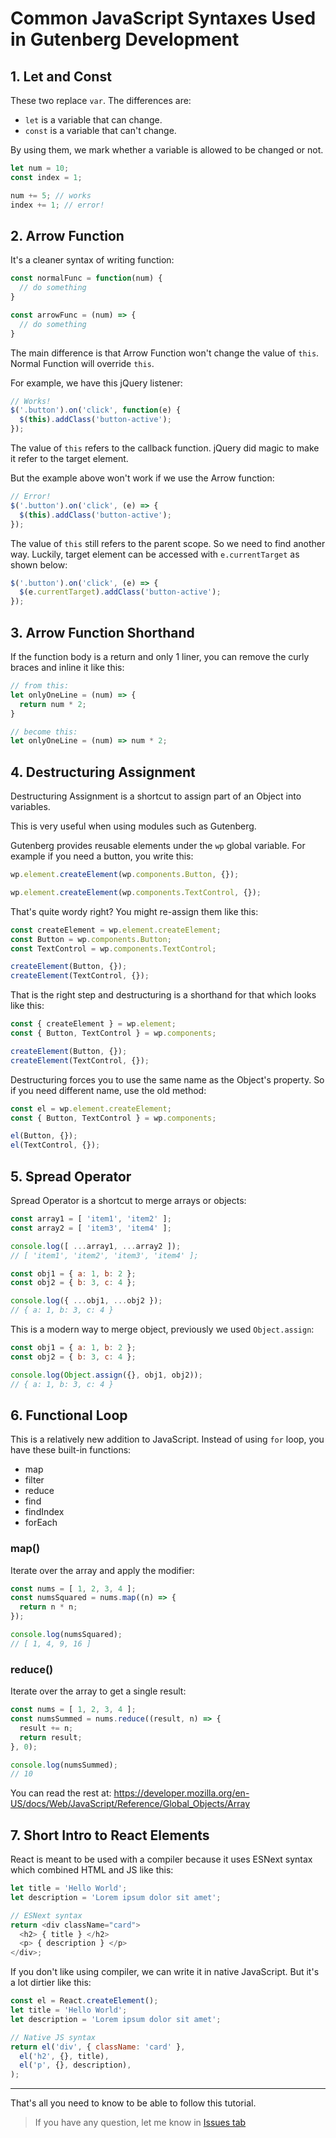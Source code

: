 # Common JavaScript Syntaxes Used in Gutenberg Development

## 1. Let and Const

These two replace `var`. The differences are:

- `let` is a variable that can change.
- `const` is a variable that can't change.

By using them, we mark whether a variable is allowed to be changed or not.

```js
let num = 10;
const index = 1;

num += 5; // works
index += 1; // error!
```

## 2. Arrow Function

It's a cleaner syntax of writing function:

```js
const normalFunc = function(num) {
  // do something
}

const arrowFunc = (num) => {
  // do something
}
```

The main difference is that Arrow Function won't change the value of `this`. Normal Function will override `this`.

For example, we have this jQuery listener:

```js
// Works!
$('.button').on('click', function(e) {
  $(this).addClass('button-active');
});
```

The value of `this` refers to the callback function. jQuery did magic to make it refer to the target element.

But the example above won't work if we use the Arrow function:

```js
// Error!
$('.button').on('click', (e) => {
  $(this).addClass('button-active');
});
```

The value of `this` still refers to the parent scope. So we need to find another way. Luckily, target element can be accessed with `e.currentTarget` as shown below:

```js
$('.button').on('click', (e) => {
  $(e.currentTarget).addClass('button-active');
});
```

## 3. Arrow Function Shorthand

If the function body is a return and only 1 liner, you can remove the curly braces and inline it like this:


```js
// from this:
let onlyOneLine = (num) => {
  return num * 2;
}

// become this:
let onlyOneLine = (num) => num * 2;
```

## 4. Destructuring Assignment

Destructuring Assignment is a shortcut to assign part of an Object into variables.

This is very useful when using modules such as Gutenberg.

Gutenberg provides reusable elements under the `wp` global variable. For example if you need a button, you write this:

```js
wp.element.createElement(wp.components.Button, {});

wp.element.createElement(wp.components.TextControl, {});
```

That's quite wordy right? You might re-assign them like this:

```js
const createElement = wp.element.createElement;
const Button = wp.components.Button;
const TextControl = wp.components.TextControl;

createElement(Button, {});
createElement(TextControl, {});
```

That is the right step and destructuring is a shorthand for that which looks like this:

```js
const { createElement } = wp.element;
const { Button, TextControl } = wp.components;

createElement(Button, {});
createElement(TextControl, {});
```

Destructuring forces you to use the same name as the Object's property. So if you need different name, use the old method:

```js
const el = wp.element.createElement;
const { Button, TextControl } = wp.components;

el(Button, {});
el(TextControl, {});
```

## 5. Spread Operator

Spread Operator is a shortcut to merge arrays or objects:

```js
const array1 = [ 'item1', 'item2' ];
const array2 = [ 'item3', 'item4' ];

console.log([ ...array1, ...array2 ]);
// [ 'item1', 'item2', 'item3', 'item4' ];

const obj1 = { a: 1, b: 2 };
const obj2 = { b: 3, c: 4 };

console.log({ ...obj1, ...obj2 });
// { a: 1, b: 3, c: 4 }
```

This is a modern way to merge object, previously we used `Object.assign`:

```js
const obj1 = { a: 1, b: 2 };
const obj2 = { b: 3, c: 4 };

console.log(Object.assign({}, obj1, obj2));
// { a: 1, b: 3, c: 4 }
```

## 6. Functional Loop

This is a relatively new addition to JavaScript. Instead of using `for` loop, you have these built-in functions:

- map
- filter
- reduce
- find
- findIndex
- forEach

### map()

Iterate over the array and apply the modifier:

```js
const nums = [ 1, 2, 3, 4 ];
const numsSquared = nums.map((n) => {
  return n * n;
});

console.log(numsSquared);
// [ 1, 4, 9, 16 ]
```

### reduce()

Iterate over the array to get a single result:

```js
const nums = [ 1, 2, 3, 4 ];
const numsSummed = nums.reduce((result, n) => {
  result += n;
  return result;
}, 0);

console.log(numsSummed);
// 10
```

You can read the rest at: https://developer.mozilla.org/en-US/docs/Web/JavaScript/Reference/Global_Objects/Array

## 7. Short Intro to React Elements

React is meant to be used with a compiler because it uses ESNext syntax which combined HTML and JS like this:

```js
let title = 'Hello World';
let description = 'Lorem ipsum dolor sit amet';

// ESNext syntax
return <div className="card">
  <h2> { title } </h2>
  <p> { description } </p>
</div>;
```

If you don't like using compiler, we can write it in native JavaScript. But it's a lot dirtier like this:

```js
const el = React.createElement();
let title = 'Hello World';
let description = 'Lorem ipsum dolor sit amet';

// Native JS syntax
return el('div', { className: 'card' },
  el('h2', {}, title),
  el('p', {}, description),
);
```

-----

That's all you need to know to be able to follow this tutorial.

> If you have any question, let me know in [Issues tab](https://github.com/hrsetyono/gutenberg-tutorial/issues)